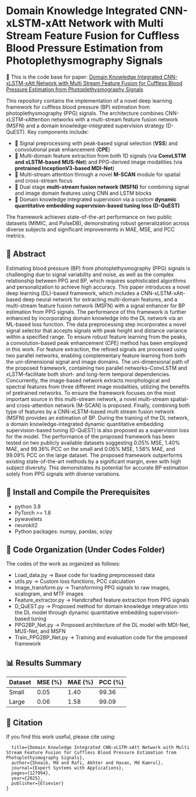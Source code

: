 # Domain Knowledge Integrated CNN-xLSTM-xAtt Network with Multi Stream Feature Fusion for Cuffless Blood Pressure Estimation from Photoplethysmography Signals

🔬 This is the code base for paper: [Domain Knowledge Integrated CNN-xLSTM-xAtt Network with Multi Stream Feature Fusion for Cuffless Blood Pressure Estimation from Photoplethysmography Signals](https://doi.org/10.1016/j.eswa.2025.127994)

This repository contains the implementation of a novel deep learning framework for cuffless blood pressure (BP) estimation from photoplethysmography (PPG) signals. The architecture combines CNN-xLSTM-xAttention networks with a multi-stream feature fusion network (MSFN) and a domain knowledge-integrated supervision strategy (D-QuEST). Key components include:

- 🎯 Signal preprocessing with peak-based signal selection (**VSS**) and convolutional peak enhancement (**CPE**)
- 🎯 Multi-domain feature extraction from both 1D signals (via **ConvLSTM and xLSTM-based MUS-Net**) and PPG-derived image modalities (via **pretrained InceptionV3-based MDI-Net**)
- 🎯 Multi-stream attention through a novel **M-SCAN** module for spatial and cross-stream focus
- 🎯 Dual stage **multi-stream fusion network (MSFN)** for combining signal and image domain features using CNN and LSTM blocks
- 🎯 Domain knowledge integrated supervision via a custom **dynamic quantitative embedding supervision-based tuning loss (D-QuEST)**

The framework achieves state-of-the-art performance on two public datasets (MIMIC, and PulseDB), demonstrating robust generalization across diverse subjects and significant improvements in MAE, MSE, and PCC metrics.

## 🧠 Abstract

Estimating blood pressure (BP) from photoplethysmography (PPG) signals is challenging due to signal variability and noise, as well as the complex relationship between PPG and BP, which requires sophisticated algorithms and personalization to achieve high accuracy. This paper introduces a novel deep learning (DL)-based framework, which includes a CNN-xLSTM-xAtt-based deep neural network for extracting multi-domain features, and a multi-stream feature fusion network (MSFN) with a signal enhancer for BP estimation from PPG signals. The performance of this framework is further enhanced by incorporating domain knowledge into the DL network via an ML-based loss function. The data preprocessing step incorporates a novel signal selector that accepts signals with peak height and distance variance within a specified range. To ensure robust feature learning from the peaks, a convolution-based peak enhancement (CPE) method has been employed in this work. For feature extraction, the refined signals are processed using two parallel networks, enabling complementary feature learning from both the uni-dimensional signal and image domains. The uni-dimensional path of the proposed framework, containing two parallel networks–ConvLSTM and xLSTM–facilitate both short- and long-term temporal dependencies. Concurrently, the image-based network extracts morphological and spectral features from three different image modalities, utilizing the benefits of pretrained networks. To ensure the framework focuses on the most important source in this multi-stream network, a novel multi-stream spatial- and cross-attention network (M-SCAN) is proposed. Finally, combining both type of features by a CNN-xLSTM-based multi stream fusion network (MSFN) provides an estimation of BP. During the training of the DL network, a domain knowledge-integrated dynamic quantitative embedding supervision-based tuning (D-QuEST) is also proposed as a supervision loss for the model. The performance of the proposed framework has been tested on two publicly available datasets suggesting 0.05% MSE, 1.40% MAE, and 99.36% PCC on the small and 0.06% MSE, 1.58% MAE, and 99.09% PCC on the large dataset. The proposed framework outperforms existing state-of-the-art methods by a significant margin, even with high subject diversity. This demonstrates its potential for accurate BP estimation solely from PPG signals with diverse variations.

## 🔁 Install and Compile the Prerequisites

- python 3.8
- PyTorch >= 1.8
- pywavelets
- neurokit2
- Python packages: numpy, pandas, scipy

## 📁 Code Organization (Under Codes Folder)

The codes of the work as organized as follows:
- Load_data.py -> Base code for loading preprocessed data
- utils.py -> Custom loss functions, PCC calculation
- Image_transform.py -> Transforming PPG signals to raw images, scalogram, and MTF images
- Feature_extractor.py -> Handcrafted feature extraction from PPG signals
- D_QuEST.py -> Proposed method for domain knowledge integration into the DL model through dynamic quantitative embedding supervision-based tuning
- PPG2BP_Net.py -> Proposed architecture of the DL model with MDI-Net, MUS-Net, and MSFN
- Train_PPG2BP_Net.py -> Training and evaluation code for the proposed framework

## 📊 Results Summary

| Dataset | MSE (%) | MAE (%) | PCC (%) |
| ------- | ------- | ------- | ------- |
| Small   | 0.05    | 1.40    | 99.36   |
| Large   | 0.06    | 1.58    | 99.09   |

## 📌 Citation

If you find this work useful, please cite using:

```@article{shoaib2025domain,
  title={Domain Knowledge Integrated CNN-xLSTM-xAtt Network with Multi Stream Feature Fusion for Cuffless Blood Pressure Estimation from Photoplethysmography Signals},
  author={Shoaib, Md and Rafi, Akhter and Hasan, Md Kamrul},
  journal={Expert Systems with Applications},
  pages={127994},
  year={2025},
  publisher={Elsevier}
}
